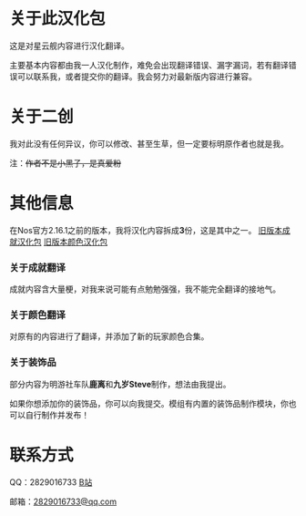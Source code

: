 # 关于此汉化包
这是对星云舰内容进行汉化翻译。

主要基本内容都由我一人汉化制作，难免会出现翻译错误、漏字漏词，若有翻译错误可以联系我，或者提交你的翻译。我会努力对最新版内容进行兼容。
# 关于二创
我对此没有任何异议，你可以修改、甚至生草，但一定要标明原作者也就是我。

注：~~作者不是小黑子，是真爱粉~~
# 其他信息
在Nos官方2.16.1之前的版本，我将汉化内容拆成**3**份，这是其中之一。
[旧版本成就汉化包](https://github.com/xiaojinna/NoS-SChinese-Achievement-Language-Pack)
[旧版本颜色汉化包](https://github.com/xiaojinna/NoS-SChinese-Color-Language-Pack)
### 关于成就翻译
成就内容含大量梗，对我来说可能有点勉勉强强，我不能完全翻译的接地气。

### 关于颜色翻译
对原有的内容进行了翻译，并添加了新的玩家颜色合集。

### 关于装饰品
部分内容为明游社车队**鹿离**和**九岁Steve**制作，想法由我提出。

如果你想添加你的装饰品，你可以向我提交。模组有内置的装饰品制作模块，你也可以自行制作并发布！

# 联系方式
QQ：2829016733
[B站](https://space.bilibili.com/439485056?spm_id_from=333.1007.0.0)

邮箱：2829016733@qq.com

